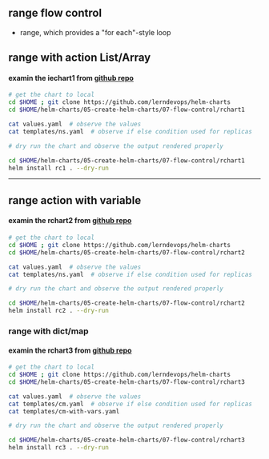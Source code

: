## range flow control 
* range, which provides a "for each"-style loop

## range with action List/Array

#### examin the iechart1 from [github repo](rchart1/) 

```sh
# get the chart to local 
cd $HOME ; git clone https://github.com/lerndevops/helm-charts
cd $HOME/helm-charts/05-create-helm-charts/07-flow-control/rchart1
```
```sh
cat values.yaml  # observe the values 
cat templates/ns.yaml  # observe if else condition used for replicas 
```
```sh
# dry run the chart and observe the output rendered properly 

cd $HOME/helm-charts/05-create-helm-charts/07-flow-control/rchart1
helm install rc1 . --dry-run 
```
---
## range action with variable

#### examin the rchart2 from [github repo](rchart2/) 

```sh
# get the chart to local 
cd $HOME ; git clone https://github.com/lerndevops/helm-charts
cd $HOME/helm-charts/05-create-helm-charts/07-flow-control/rchart2
```
```sh
cat values.yaml  # observe the values 
cat templates/ns.yaml  # observe if else condition used for replicas 
```
```sh
# dry run the chart and observe the output rendered properly 

cd $HOME/helm-charts/05-create-helm-charts/07-flow-control/rchart2
helm install rc2 . --dry-run 
```
### range with dict/map
#### examin the rchart3 from [github repo](rchart3/)

```sh
# get the chart to local
cd $HOME ; git clone https://github.com/lerndevops/helm-charts
cd $HOME/helm-charts/05-create-helm-charts/07-flow-control/rchart3
```
```sh
cat values.yaml  # observe the values
cat templates/cm.yaml  # observe if else condition used for replicas
cat templates/cm-with-vars.yaml
```
```sh
# dry run the chart and observe the output rendered properly

cd $HOME/helm-charts/05-create-helm-charts/07-flow-control/rchart3
helm install rc3 . --dry-run
```
